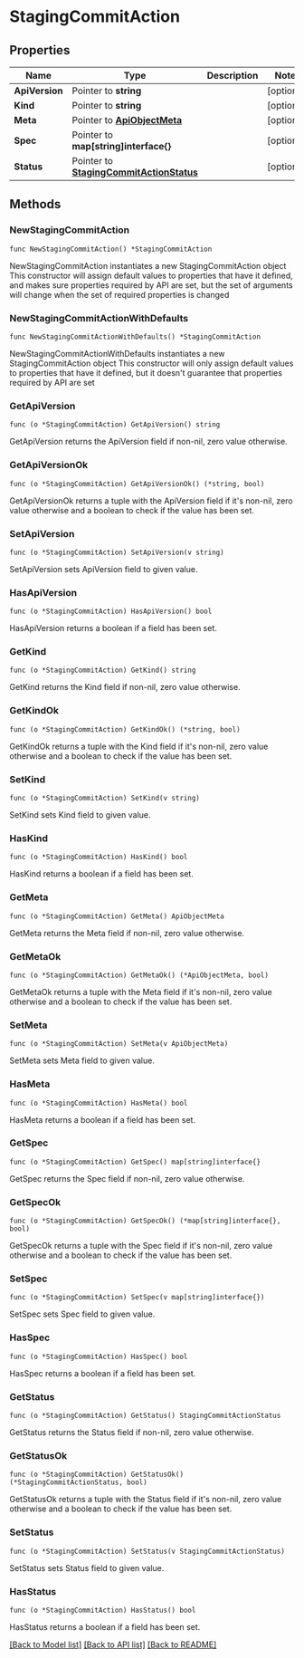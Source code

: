 # StagingCommitAction

## Properties

Name | Type | Description | Notes
------------ | ------------- | ------------- | -------------
**ApiVersion** | Pointer to **string** |  | [optional] 
**Kind** | Pointer to **string** |  | [optional] 
**Meta** | Pointer to [**ApiObjectMeta**](apiObjectMeta.md) |  | [optional] 
**Spec** | Pointer to **map[string]interface{}** |  | [optional] 
**Status** | Pointer to [**StagingCommitActionStatus**](stagingCommitActionStatus.md) |  | [optional] 

## Methods

### NewStagingCommitAction

`func NewStagingCommitAction() *StagingCommitAction`

NewStagingCommitAction instantiates a new StagingCommitAction object
This constructor will assign default values to properties that have it defined,
and makes sure properties required by API are set, but the set of arguments
will change when the set of required properties is changed

### NewStagingCommitActionWithDefaults

`func NewStagingCommitActionWithDefaults() *StagingCommitAction`

NewStagingCommitActionWithDefaults instantiates a new StagingCommitAction object
This constructor will only assign default values to properties that have it defined,
but it doesn't guarantee that properties required by API are set

### GetApiVersion

`func (o *StagingCommitAction) GetApiVersion() string`

GetApiVersion returns the ApiVersion field if non-nil, zero value otherwise.

### GetApiVersionOk

`func (o *StagingCommitAction) GetApiVersionOk() (*string, bool)`

GetApiVersionOk returns a tuple with the ApiVersion field if it's non-nil, zero value otherwise
and a boolean to check if the value has been set.

### SetApiVersion

`func (o *StagingCommitAction) SetApiVersion(v string)`

SetApiVersion sets ApiVersion field to given value.

### HasApiVersion

`func (o *StagingCommitAction) HasApiVersion() bool`

HasApiVersion returns a boolean if a field has been set.

### GetKind

`func (o *StagingCommitAction) GetKind() string`

GetKind returns the Kind field if non-nil, zero value otherwise.

### GetKindOk

`func (o *StagingCommitAction) GetKindOk() (*string, bool)`

GetKindOk returns a tuple with the Kind field if it's non-nil, zero value otherwise
and a boolean to check if the value has been set.

### SetKind

`func (o *StagingCommitAction) SetKind(v string)`

SetKind sets Kind field to given value.

### HasKind

`func (o *StagingCommitAction) HasKind() bool`

HasKind returns a boolean if a field has been set.

### GetMeta

`func (o *StagingCommitAction) GetMeta() ApiObjectMeta`

GetMeta returns the Meta field if non-nil, zero value otherwise.

### GetMetaOk

`func (o *StagingCommitAction) GetMetaOk() (*ApiObjectMeta, bool)`

GetMetaOk returns a tuple with the Meta field if it's non-nil, zero value otherwise
and a boolean to check if the value has been set.

### SetMeta

`func (o *StagingCommitAction) SetMeta(v ApiObjectMeta)`

SetMeta sets Meta field to given value.

### HasMeta

`func (o *StagingCommitAction) HasMeta() bool`

HasMeta returns a boolean if a field has been set.

### GetSpec

`func (o *StagingCommitAction) GetSpec() map[string]interface{}`

GetSpec returns the Spec field if non-nil, zero value otherwise.

### GetSpecOk

`func (o *StagingCommitAction) GetSpecOk() (*map[string]interface{}, bool)`

GetSpecOk returns a tuple with the Spec field if it's non-nil, zero value otherwise
and a boolean to check if the value has been set.

### SetSpec

`func (o *StagingCommitAction) SetSpec(v map[string]interface{})`

SetSpec sets Spec field to given value.

### HasSpec

`func (o *StagingCommitAction) HasSpec() bool`

HasSpec returns a boolean if a field has been set.

### GetStatus

`func (o *StagingCommitAction) GetStatus() StagingCommitActionStatus`

GetStatus returns the Status field if non-nil, zero value otherwise.

### GetStatusOk

`func (o *StagingCommitAction) GetStatusOk() (*StagingCommitActionStatus, bool)`

GetStatusOk returns a tuple with the Status field if it's non-nil, zero value otherwise
and a boolean to check if the value has been set.

### SetStatus

`func (o *StagingCommitAction) SetStatus(v StagingCommitActionStatus)`

SetStatus sets Status field to given value.

### HasStatus

`func (o *StagingCommitAction) HasStatus() bool`

HasStatus returns a boolean if a field has been set.


[[Back to Model list]](../README.md#documentation-for-models) [[Back to API list]](../README.md#documentation-for-api-endpoints) [[Back to README]](../README.md)


